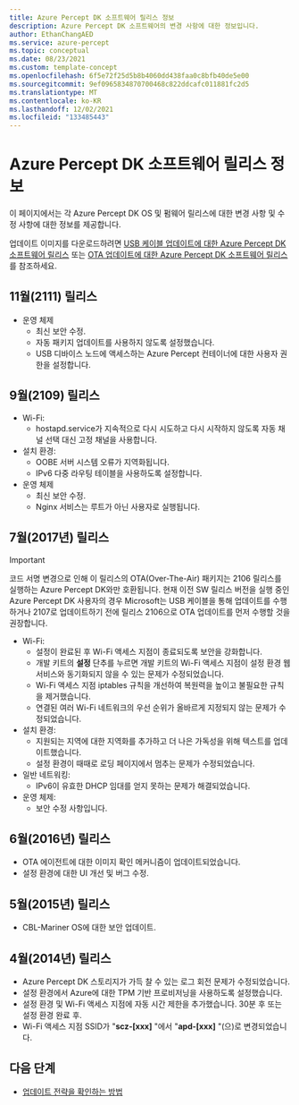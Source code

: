 ```yaml
---
title: Azure Percept DK 소프트웨어 릴리스 정보
description: Azure Percept DK 소프트웨어의 변경 사항에 대한 정보입니다.
author: EthanChangAED
ms.service: azure-percept
ms.topic: conceptual
ms.date: 08/23/2021
ms.custom: template-concept
ms.openlocfilehash: 6f5e72f25d5b8b4060dd438faa0c8bfb40de5e00
ms.sourcegitcommit: 9ef0965834870700468c822ddcafc011881fc2d5
ms.translationtype: MT
ms.contentlocale: ko-KR
ms.lasthandoff: 12/02/2021
ms.locfileid: "133485443"
---
```

# <a name="azure-percept-dk-software-release-notes"></a>Azure Percept DK 소프트웨어 릴리스 정보

이 페이지에서는 각 Azure Percept DK OS 및 펌웨어 릴리스에 대한 변경 사항 및 수정 사항에 대한 정보를 제공합니다.

업데이트 이미지를 다운로드하려면 [USB 케이블 업데이트에 대한 Azure Percept DK 소프트웨어 릴리스](./software-releases-usb-cable-updates.md) 또는 [OTA 업데이트에 대한 Azure Percept DK 소프트웨어 릴리스](./software-releases-over-the-air-updates.md)를 참조하세요.

## <a name="november-2111-release"></a>11월(2111) 릴리스

- 운영 체제
  - 최신 보안 수정.
  - 자동 패키지 업데이트를 사용하지 않도록 설정했습니다.
  - USB 디바이스 노드에 액세스하는 Azure Percept 컨테이너에 대한 사용자 권한을 설정합니다.

## <a name="september-2109-release"></a>9월(2109) 릴리스

- Wi-Fi:
  - hostapd.service가 지속적으로 다시 시도하고 다시 시작하지 않도록 자동 채널 선택 대신 고정 채널을 사용합니다.
- 설치 환경:
  - OOBE 서버 시스템 오류가 지역화됩니다.
  - IPv6 다중 라우팅 테이블을 사용하도록 설정합니다.
- 운영 체제
  - 최신 보안 수정.
  - Nginx 서비스는 루트가 아닌 사용자로 실행됩니다.


## <a name="july-2107-release"></a>7월(2017년) 릴리스

> [!IMPORTANT]
> 코드 서명 변경으로 인해 이 릴리스의 OTA(Over-The-Air) 패키지는 2106 릴리스를 실행하는 Azure Percept DK와만 호환됩니다. 현재 이전 SW 릴리스 버전을 실행 중인 Azure Percept DK 사용자의 경우 Microsoft는 USB 케이블을 통해 업데이트를 수행하거나 2107로 업데이트하기 전에 릴리스 2106으로 OTA 업데이트를 먼저 수행할 것을 권장합니다.

- Wi-Fi:
  - 설정이 완료된 후 Wi-Fi 액세스 지점이 종료되도록 보안을 강화합니다.
  - 개발 키트의 **설정** 단추를 누르면 개발 키트의 Wi-Fi 액세스 지점이 설정 환경 웹 서비스와 동기화되지 않을 수 있는 문제가 수정되었습니다.
  - Wi-Fi 액세스 지점 iptables 규칙을 개선하여 복원력을 높이고 불필요한 규칙을 제거했습니다.
  - 연결된 여러 Wi-Fi 네트워크의 우선 순위가 올바르게 지정되지 않는 문제가 수정되었습니다.
- 설치 환경:
  - 지원되는 지역에 대한 지역화를 추가하고 더 나은 가독성을 위해 텍스트를 업데이트했습니다.
  - 설정 환경이 때때로 로딩 페이지에서 멈추는 문제가 수정되었습니다.
- 일반 네트워킹:
  - IPv6이 유효한 DHCP 임대를 얻지 못하는 문제가 해결되었습니다.
- 운영 체제:
  - 보안 수정 사항입니다.

## <a name="june-2106-release"></a>6월(2016년) 릴리스

- OTA 에이전트에 대한 이미지 확인 메커니즘이 업데이트되었습니다.
- 설정 환경에 대한 UI 개선 및 버그 수정.

## <a name="may-2105-release"></a>5월(2015년) 릴리스

- CBL-Mariner OS에 대한 보안 업데이트.

## <a name="april-2104-release"></a>4월(2014년) 릴리스

- Azure Percept DK 스토리지가 가득 찰 수 있는 로그 회전 문제가 수정되었습니다.
- 설정 환경에서 Azure에 대한 TPM 기반 프로비저닝을 사용하도록 설정했습니다.
- 설정 환경 및 Wi-Fi 액세스 지점에 자동 시간 제한을 추가했습니다. 30분 후 또는 설정 환경 완료 후.
- Wi-Fi 액세스 지점 SSID가 "**scz-[xxx]** "에서 "**apd-[xxx]** "(으)로 변경되었습니다.

## <a name="next-steps"></a>다음 단계

- [업데이트 전략을 확인하는 방법](./how-to-determine-your-update-strategy.md)
